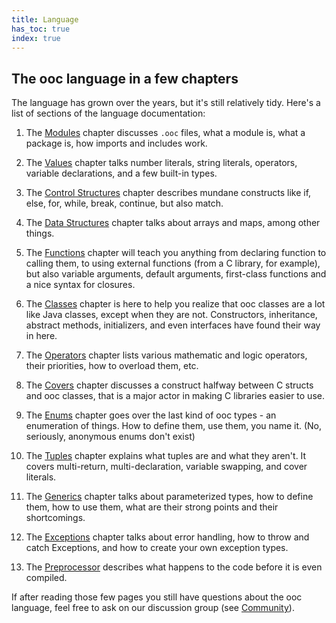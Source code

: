 ```yaml
---
title: Language
has_toc: true
index: true
---
```


## The ooc language in a few chapters

The language has grown over the years, but it's still relatively tidy.
Here's a list of sections of the language documentation:

 1. The [Modules](/docs/lang/modules/) chapter discusses `.ooc` files, what
    a module is, what a package is, how imports and includes work.

 2. The [Values](/docs/lang/values/) chapter talks number literals, string
    literals, operators, variable declarations, and a few built-in types.

 3. The [Control Structures](/docs/lang/control-structures/) chapter describes
    mundane constructs like if, else, for, while, break, continue, but also
    match.

 4. The [Data Structures](/docs/lang/data-structures/) chapter talks about
    arrays and maps, among other things.

 5. The [Functions](/docs/lang/functions/) chapter will teach you anything
    from declaring function to calling them, to using external functions
    (from a C library, for example), but also variable arguments, default
    arguments, first-class functions and a nice syntax for closures.

 6. The [Classes](/docs/lang/classes/) chapter is here to help you realize
    that ooc classes are a lot like Java classes, except when they are not.
    Constructors, inheritance, abstract methods, initializers, and even
    interfaces have found their way in here.

 7. The [Operators](/docs/lang/operators/) chapter lists various mathematic
    and logic operators, their priorities, how to overload them, etc.

 8. The [Covers](/docs/lang/covers/) chapter discusses a construct halfway
    between C structs and ooc classes, that is a major actor in making C
    libraries easier to use.

 9. The [Enums](/docs/lang/enums/) chapter goes over the last kind of ooc
    types - an enumeration of things. How to define them, use them, you
    name it. (No, seriously, anonymous enums don't exist)

 10. The [Tuples](/docs/lang/tuples/) chapter explains what tuples are and
    what they aren't. It covers multi-return, multi-declaration, variable
    swapping, and cover literals.

 11. The [Generics](/docs/lang/generics/) chapter talks about parameterized
    types, how to define them, how to use them, what are their strong points
    and their shortcomings.

 12. The [Exceptions](/docs/lang/exceptions/) chapter talks about error
    handling, how to throw and catch Exceptions, and how to create your own
    exception types.

 13. The [Preprocessor](/docs/lang/preprocessor/) describes what happens to
    the code before it is even compiled.

If after reading those few pages you still have questions about the ooc
language, feel free to ask on our discussion group (see
[Community](/community)).

